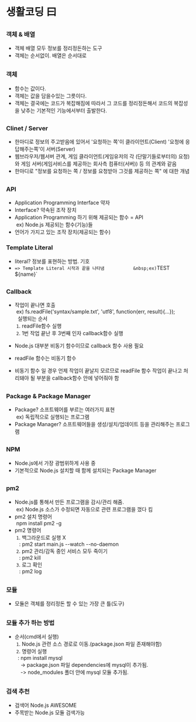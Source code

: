 # 생활코딩 曰

## 
### 객체 & 배열
- 객체 배열 모두 정보를 정리정돈하는 도구
- 객체는 순서없이. 배열은 순서대로

##
### 객체
- 함수는 값이다.
- 객체는 값을 담을수있는 그릇이다. 
- 객체는 결국에는 코드가 복잡해짐에 따라서 그 코드를 정리정돈해서 코드의 복잡성을 낮추는 기본적인 기능에서부터 출발한다.

##
### Clinet / Server
- 한마디로 정보의 주고받음에 있어서 '요청하는 쪽'이 클라이언트(Client) '요청에 응답해주는쪽'이 서버(Server)
- 웹브라우저/웹서버 관계, 게임 클라이언트(게임유저의 각 (단말기들로부터의) 요청)와 게임 서버(게임서비스를 제공하는 회사측 컴퓨터(서버)) 등 의 관계와 같음
- 한마디로 "정보를 요청하는 쪽 / 정보를 요청받아 그것를 제공하는 쪽" 에 대한 개념

##
### API
- Application Programming Interface 약자     
- Interface? 약속된 조작 장치     
- Application Programming 하기 위해 제공되는 함수 = API     
&nbsp;ex) Node.js 제공되는 함수(기능)들    
- 언어가 가지고 있는 조작 장치(제공되는 함수)


### Template Literal
- literal? 정보를 표현하는 방법. 기호      
- ` => Template Literal 시작과 끝을 나타냄          
&nbsp;ex) `TEST ${name}`

##
### Callback
- 작업이 끝나면 호출    
&nbsp;ex) fs.readFile('syntax/sample.txt', 'utf8', function(err, result){...});    
&nbsp; 실행되는 순서    
&nbsp;`1`. readFile함수 실행    
&nbsp;`2`. 1번 작업 끝난 후 3번째 인자 callback함수 실행    

- Node.js 대부분 비동기 함수이므로 callback 함수 사용 필요        
- readFile 함수는 비동기 함수     
- 비동기 함수 일 경우 언제 작업이 끝날지 모르므로 readFile 함수 작업이 끝나고 처리돼야 될 부분을 callback함수 안에 넣어줘야 함



##
### Package & Package Manager
- Package? 소프트웨어를 부르는 여러가지 표현    
&nbsp;ex) 독립적으로 실행되는 프로그램 
- Package Manager? 소프트웨어들을 생성/설치/업데이트 등을 관리해주는 프로그램

##
### NPM
- Node.js에서 가장 광범위하게 사용 중
- 기본적으로 Node.js 설치할 때 함께 설치되는 Package Manager

##
### pm2
- Node.js를 통해서 만든 프로그램을 감시/관리 해줌.    
&nbsp;ex) Node.js 소스가 수정되면 자동으로 관련 프로그램을 껐다 킴
- pm2 설치 명령어    
&nbsp;npm install pm2 -g
- pm2 명령어    
&nbsp;`1`. 백그라운드로 실행 X    
&nbsp;&nbsp;&nbsp;: pm2 start main.js --watch --no-daemon    
&nbsp;`2`. pm2 관리/감독 중인 서비스 모두 죽이기    
&nbsp;&nbsp;&nbsp;: pm2 kill    
&nbsp;`3`. 로그 확인    
&nbsp;&nbsp;&nbsp;: pm2 log    

##
### 모듈
- 모듈은 객체를 정리정돈 할 수 있는 가장 큰 틀(도구)

##
### 모듈 추가 하는 방법
- 순서(cmd에서 실행)    
&nbsp;`1`. Node.js 관련 소스 경로로 이동.(package.json 파일 존재해야함)    
&nbsp;`2`. 명령어 실행         
&nbsp;&nbsp;: npm install mysql     
&nbsp;&nbsp;&nbsp;&nbsp;-> package.json 파일 dependencies에 mysql이 추가됨.    
&nbsp;&nbsp;&nbsp;&nbsp;-> node_modules 폴더 안에 mysql 모듈 추가됨.    

##
### 검색 추천
- 검색어 Node.js AWESOME
- 주목받는 Node.js 모듈 검색가능
